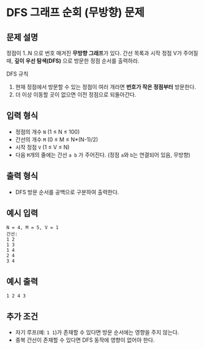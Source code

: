 # DFS 그래프 순회 (무방향) 문제

## 문제 설명
정점이 1..N 으로 번호 매겨진 **무방향 그래프**가 있다. 간선 목록과 시작 정점 V가 주어질 때, **깊이 우선 탐색(DFS)** 으로 방문한 정점 순서를 출력하라.

DFS 규칙
1. 현재 정점에서 방문할 수 있는 정점이 여러 개라면 **번호가 작은 정점부터** 방문한다.
2. 더 이상 이동할 곳이 없으면 이전 정점으로 되돌아간다.

## 입력 형식
- 정점의 개수 `N` (1 ≤ N ≤ 100)
- 간선의 개수 `M` (0 ≤ M ≤ N*(N-1)/2)
- 시작 정점 `V` (1 ≤ V ≤ N)
- 다음 `M`개의 줄에는 간선 `a b` 가 주어진다. (정점 `a`와 `b`는 연결되어 있음, 무방향)

## 출력 형식
- DFS 방문 순서를 공백으로 구분하여 출력한다.

## 예시 입력
```
N = 4, M = 5, V = 1
간선:
1 2
1 3
1 4
2 4
3 4
```

## 예시 출력
```
1 2 4 3
```

## 추가 조건
- 자기 루프(예: `1 1`)가 존재할 수 있다면 방문 순서에는 영향을 주지 않는다.
- 중복 간선이 존재할 수 있다면 DFS 동작에 영향이 없어야 한다.
